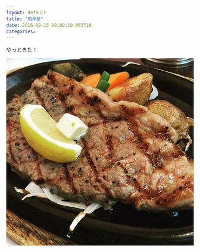 ```yaml
---
layout: default
title: "舶来屋"
date: 2016-08-15 08:00:19.063718
categories: 
---
```


やっときた！

![やっときた舶来屋](/assets/images/201608/13671783_1779422705662008_1905881354_n.jpg)


